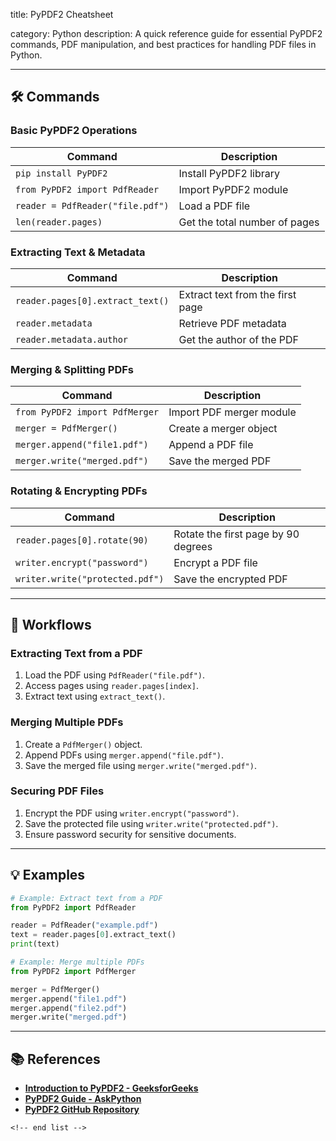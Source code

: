 title: PyPDF2 Cheatsheet

category: Python 
description: A quick reference guide for essential PyPDF2 commands, PDF manipulation, and best practices for handling PDF files in Python.

---

## 🛠️ Commands

### **Basic PyPDF2 Operations**

| Command                            | Description                   |
| ---------------------------------- | ----------------------------- |
| `pip install PyPDF2`             | Install PyPDF2 library        |
| `from PyPDF2 import PdfReader`   | Import PyPDF2 module          |
| `reader = PdfReader("file.pdf")` | Load a PDF file               |
| `len(reader.pages)`              | Get the total number of pages |

### **Extracting Text & Metadata**

| Command                            | Description                      |
| ---------------------------------- | -------------------------------- |
| `reader.pages[0].extract_text()` | Extract text from the first page |
| `reader.metadata`                | Retrieve PDF metadata            |
| `reader.metadata.author`         | Get the author of the PDF        |

### **Merging & Splitting PDFs**

| Command                          | Description              |
| -------------------------------- | ------------------------ |
| `from PyPDF2 import PdfMerger` | Import PDF merger module |
| `merger = PdfMerger()`         | Create a merger object   |
| `merger.append("file1.pdf")`   | Append a PDF file        |
| `merger.write("merged.pdf")`   | Save the merged PDF      |

### **Rotating & Encrypting PDFs**

| Command                           | Description                         |
| --------------------------------- | ----------------------------------- |
| `reader.pages[0].rotate(90)`    | Rotate the first page by 90 degrees |
| `writer.encrypt("password")`    | Encrypt a PDF file                  |
| `writer.write("protected.pdf")` | Save the encrypted PDF              |

---

## 🔄 Workflows

### **Extracting Text from a PDF**

1. Load the PDF using `PdfReader("file.pdf")`.
2. Access pages using `reader.pages[index]`.
3. Extract text using `extract_text()`.

### **Merging Multiple PDFs**

1. Create a `PdfMerger()` object.
2. Append PDFs using `merger.append("file.pdf")`.
3. Save the merged file using `merger.write("merged.pdf")`.

### **Securing PDF Files**

1. Encrypt the PDF using `writer.encrypt("password")`.
2. Save the protected file using `writer.write("protected.pdf")`.
3. Ensure password security for sensitive documents.

---

## 💡 Examples

```python
# Example: Extract text from a PDF
from PyPDF2 import PdfReader

reader = PdfReader("example.pdf")
text = reader.pages[0].extract_text()
print(text)
```

```python
# Example: Merge multiple PDFs
from PyPDF2 import PdfMerger

merger = PdfMerger()
merger.append("file1.pdf")
merger.append("file2.pdf")
merger.write("merged.pdf")
```

---

## 📚 References

- **[Introduction to PyPDF2 - GeeksforGeeks](https://www.geeksforgeeks.org/introduction-to-python-pypdf2-library/)**
- **[PyPDF2 Guide - AskPython](https://www.askpython.com/python-modules/pypdf2-python-library-for-pdf-files)**
- **[PyPDF2 GitHub Repository](https://github.com/dylanschoenmakers/PyPDF2)**

```
<!-- end list -->
```
